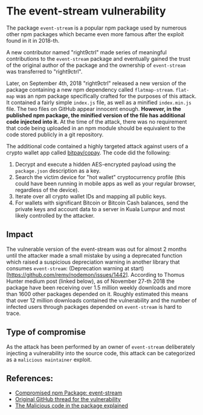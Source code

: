 # The event-stream vulnerability

The package `event-stream` is a popular npm package used by numerous other npm
packages which became even more famous after the exploit found in it in 2018-th.

A new contributor named "right9ctrl" made series of meaningful contributions to
the `event-stream` package and eventually gained the trust of the original
author of the package and the ownership of `event-stream` was transferred to
"right9ctrl".

Later, on September 4th, 2018 "right9ctrl" released a new version of the package
containing a new npm dependency called `flatmap-stream`. `flat-map` was an npm
package specifically crafted for the purposes of this attack. It contained a
fairly simple `index.js` file, as well as a minified `index.min.js` file. The
two files on GitHub appear innocent enough. **However, in the published npm
package, the minified version of the file has additional code injected into
it.** At the time of the attack, there was no requirement that code being
uploaded in an npm module should be equivalent to the code stored publicly in a
git repository.

The additional code contained a highly targeted attack against users of a crypto
wallet app called [bitpay/copay](https://github.com/bitpay/copay). The code did
the following:
1. Decrypt and execute a hidden AES-encrypted payload using the `package.json`
   description as a key.
2. Search the victim device for "hot wallet" cryptocurrency profile (this could
   have been running in mobile apps as well as your regular browser, regardless
   of the device).
3. Iterate over all crypto wallet IDs and mapping all public keys.
4. For wallets with significant Bitcoin or Bitcoin Cash balances, send the
   private keys and account data to a server in Kuala Lumpur and most likely
   controlled by the attacker.

## Impact
The vulnerable version of the event-stream was out for almost 2 months until the
attacker made a small mistake by using a deprecated function which raised a
suspicious depreciation warning in another library that consumes `event-stream`:
(Deprecation warning at start)[https://github.com/remy/nodemon/issues/1442].
According to Thomus Hunter medium post (linked below), as of November 27-th 2018
the package have been receiving over 1.5 million weekly downloads and more than
1600 other packages depended on it. Roughly estimated this means that over 12
million downloads contained the vulnerability and the number of infected users
through packages depended on `event-stream` is hard to trace.

## Type of compromise
As the attack has been performed by an owner of `event-stream` deliberately
injecting a vulnerability into the source code, this attack can be categorized
as a `malicious maintainer` exploit.

## References:
- [Compromised npm Package:
  event-stream](https://medium.com/intrinsic/compromised-npm-package-event-stream-d47d08605502)
- [Original GitHub thread for the
  vulnerability](https://github.com/dominictarr/event-stream/issues/116)
- [The Malicious code in the package
  explained](https://github.com/dominictarr/event-stream/issues/116#issuecomment-441759047)
